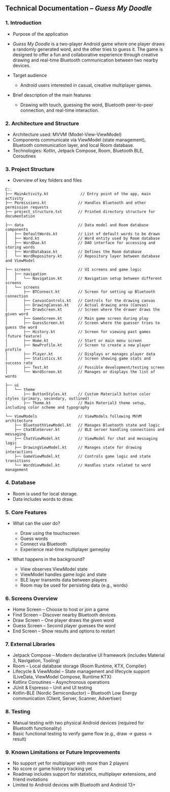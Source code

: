 ## Technical Documentation – *Guess My Doodle*

### 1. Introduction

* Purpose of the application

* *Guess My Doodle* is a two-player Android game where one player draws a randomly generated word, and the other tries to guess it. The game is designed to offer a fun and collaborative experience through creative drawing and real-time Bluetooth communication between two nearby devices.
* Target audience

  * Android users interested in casual, creative multiplayer games.
* Brief description of the main features

  * Drawing with touch, guessing the word, Bluetooth peer-to-peer connection, and real-time interaction.

### 2. Architecture and Structure

* Architecture used: MVVM (Model-View-ViewModel)
* Components communicate via ViewModel (state management), Bluetooth communication layer, and local Room database.
* Technologies: Kotlin, Jetpack Compose, Room, Bluetooth BLE, Coroutines

### 3. Project Structure

* Overview of key folders and files


```plaintext
C:.
├── MainActivity.kt              // Entry point of the app, main activity
├── Permissions.kt              // Handles Bluetooth and other permission requests
├── project_structure.txt       // Printed directory structure for documentation

├── data                        // Data model and Room database components
│   ├── DefaultWords.kt         // List of default words to be drawn
│   ├── Word.kt                 // Word entity used by Room database
│   ├── WordDao.kt              // DAO interface for accessing and storing words
│   ├── WordDatabase.kt         // Defines the Room database
│   └── WordRepository.kt       // Repository layer between database and ViewModel

├── screens                     // UI screens and game logic
│   ├── navigation
│   │   └── Navigation.kt       // Navigation setup between different screens
│   └── screens
│       ├── BTConnect.kt        // Screen for setting up Bluetooth connection
│       ├── CanvasControls.kt   // Controls for the drawing canvas
│       ├── DrawingCanvas.kt    // Actual drawing area (Canvas)
│       ├── DrawScreen.kt       // Screen where the drawer draws the given word
│       ├── GameScreen.kt       // Main game screen during play
│       ├── GuessScreen.kt      // Screen where the guesser tries to guess the word
│       ├── History.kt          // Screen for viewing past games (future feature)
│       ├── Home.kt             // Start or main menu screen
│       ├── NewProfile.kt       // Screen to create a new player profile
│       ├── Player.kt           // Displays or manages player data
│       ├── Statistics.kt       // Screen showing game stats and success rate
│       ├── Test.kt             // Possible development/testing screen
│       └── WordScreen.kt       // Manages or displays the list of words

├── ui
│   └── theme
│       ├── ButtonStyles.kt     // Custom Material3 button color styles (primary, secondary, outlined)
│       ├── Theme.kt            // Main Material3 theme setup, including color scheme and typography   

└── ViewModels                  // ViewModels following MVVM architecture
    ├── BluetoothViewModel.kt   // Manages Bluetooth state and logic
    ├── ChatBleServer.kt        // BLE server handling connections and messaging
    ├── ChatViewModel.kt        // ViewModel for chat and messaging logic
    ├── DrawingViewModel.kt     // Manages state for drawing interactions
    ├── GameViewModel.kt        // Controls game logic and state transitions
    └── WordViewModel.kt        // Handles state related to word management
```



### 4. Database

* Room is used for local storage.
* Data includes words to draw.

### 5. Core Features

* What can the user do?

  * Draw using the touchscreen
  * Guess words
  * Connect via Bluetooth
  * Experience real-time multiplayer gameplay
* What happens in the background?

  * View observes ViewModel state
  * ViewModel handles game logic and state
  * BLE layer transmits data between players
  * Room may be used for persisting data (e.g., words)

### 6. Screens Overview

* Home Screen – Choose to host or join a game
* Find Screen – Discover nearby Bluetooth devices
* Draw Screen – One player draws the given word
* Guess Screen – Second player guesses the word
* End Screen – Show results and options to restart

### 7. External Libraries

* Jetpack Compose – Modern declarative UI framework (includes Material 3, Navigation, Tooling)
* Room – Local database storage (Room Runtime, KTX, Compiler)
* Lifecycle & ViewModel – State management and lifecycle support (LiveData, ViewModel Compose, Runtime KTX)
* Kotlinx Coroutines – Asynchronous operations
* JUnit & Espresso – Unit and UI testing
* Kotlin-BLE (Nordic Semiconductor) – Bluetooth Low Energy communication (Client, Server, Scanner, Advertiser)

### 8. Testing

* Manual testing with two physical Android devices (required for Bluetooth functionality)
* Basic functional testing to verify game flow (e.g., draw → guess → result)

### 9. Known Limitations or Future Improvements

* No support yet for multiplayer with more than 2 players
* No score or game history tracking yet
* Roadmap includes support for statistics, multiplayer extensions, and friend invitations
* Limited to Android devices with Bluetooth and Android 13+



